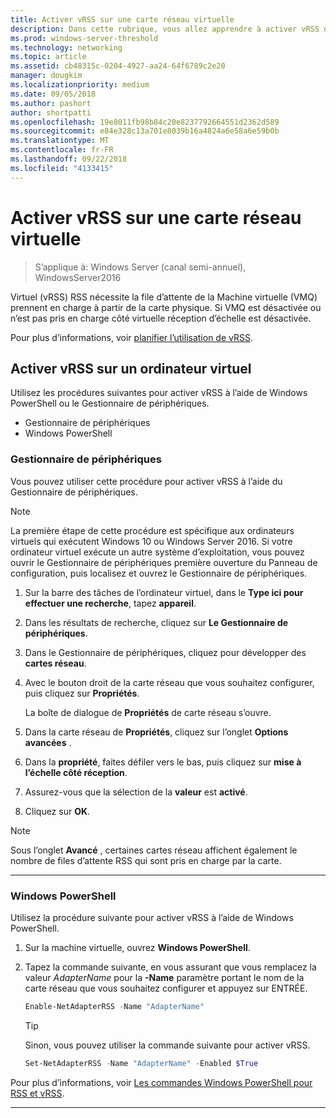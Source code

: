 ```yaml
---
title: Activer vRSS sur une carte réseau virtuelle
description: Dans cette rubrique, vous allez apprendre à activer vRSS dans Windows Server en utilisant le Gestionnaire de périphériques ou Windows PowerShell.
ms.prod: windows-server-threshold
ms.technology: networking
ms.topic: article
ms.assetid: cb48315c-0204-4927-aa24-64f6789c2e20
manager: dougkim
ms.localizationpriority: medium
ms.date: 09/05/2018
ms.author: pashort
author: shortpatti
ms.openlocfilehash: 19e8011fb98b84c20e8237792664551d2362d589
ms.sourcegitcommit: e84e328c13a701e8039b16a4824a6e58a6e59b0b
ms.translationtype: MT
ms.contentlocale: fr-FR
ms.lasthandoff: 09/22/2018
ms.locfileid: "4133415"
---
```

# Activer vRSS sur une carte réseau virtuelle

>S’applique à: Windows Server (canal semi-annuel), WindowsServer2016

Virtuel \(vRSS\) RSS nécessite la file d’attente de la Machine virtuelle \(VMQ\) prennent en charge à partir de la carte physique. Si VMQ est désactivée ou n’est pas pris en charge côté virtuelle réception d’échelle est désactivée. 

Pour plus d’informations, voir [planifier l’utilisation de vRSS](vrss-plan.md).

## Activer vRSS sur un ordinateur virtuel
 
Utilisez les procédures suivantes pour activer vRSS à l’aide de Windows PowerShell ou le Gestionnaire de périphériques.

-   Gestionnaire de périphériques
-   Windows PowerShell
  
### Gestionnaire de périphériques

Vous pouvez utiliser cette procédure pour activer vRSS à l’aide du Gestionnaire de périphériques.

>[!NOTE]
>La première étape de cette procédure est spécifique aux ordinateurs virtuels qui exécutent Windows 10 ou Windows Server 2016. Si votre ordinateur virtuel exécute un autre système d’exploitation, vous pouvez ouvrir le Gestionnaire de périphériques première ouverture du Panneau de configuration, puis localisez et ouvrez le Gestionnaire de périphériques.
  
1.  Sur la barre des tâches de l’ordinateur virtuel, dans le **Type ici pour effectuer une recherche**, tapez **appareil**. 

2.  Dans les résultats de recherche, cliquez sur **Le Gestionnaire de périphériques**.

3.  Dans le Gestionnaire de périphériques, cliquez pour développer des **cartes réseau**. 

4.  Avec le bouton droit de la carte réseau que vous souhaitez configurer, puis cliquez sur **Propriétés**.<p>La boîte de dialogue de **Propriétés** de carte réseau s’ouvre.

5.  Dans la carte réseau de **Propriétés**, cliquez sur l’onglet **Options avancées** . 

6.  Dans la **propriété**, faites défiler vers le bas, puis cliquez sur **mise à l’échelle côté réception**. 

7.  Assurez-vous que la sélection de la **valeur** est **activé**. 

8.  Cliquez sur **OK**.
  
> [!NOTE]
> Sous l’onglet **Avancé** , certaines cartes réseau affichent également le nombre de files d’attente RSS qui sont pris en charge par la carte.

---

### Windows PowerShell

Utilisez la procédure suivante pour activer vRSS à l’aide de Windows PowerShell.

1. Sur la machine virtuelle, ouvrez **Windows PowerShell**.

2. Tapez la commande suivante, en vous assurant que vous remplacez la valeur *AdapterName* pour la **-Name** paramètre portant le nom de la carte réseau que vous souhaitez configurer et appuyez sur ENTRÉE. 
  
   ```PowerShell
   Enable-NetAdapterRSS -Name "AdapterName"
   ```

   >[!TIP]
   >Sinon, vous pouvez utiliser la commande suivante pour activer vRSS.
   >```PowerShell
   >Set-NetAdapterRSS -Name "AdapterName" -Enabled $True  
   >```

Pour plus d’informations, voir [Les commandes Windows PowerShell pour RSS et vRSS](vrss-wps.md).

---